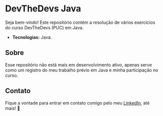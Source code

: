 # DevTheDevs Java

Seja bem-vindo! Este repositório contém a resolução de vários exercícios do curso DevTheDevs (PUC) em Java. <br>
- **Tecnologias:** Java.

## Sobre

Esse repositório não está mais em desenvolvimento ativo, apenas serve como um registro do meu trabalho prévio em Java e minha participação no curso.

## Contato

Fique a vontade para entrar em contato comigo pelo meu <a href="https://www.linkedin.com/in/cmiguelwm/" target="_blank">LinkedIn</a>, até mais! 👋
